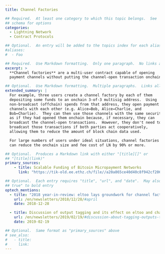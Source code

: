 ```yaml
---
title: Channel Factories

## Required.  At least one category to which this topic belongs.  See
## schema for options
categories:
  - Lightning Network
  - Contract Protocols

## Optional.  An entry will be added to the topics index for each alias
#aliases:
#  - Foo

## Required.  Use Markdown formatting.  Only one paragraph.  No links allowed.
excerpt: >
  **Channel factories** are a multi-user contract capable of opening
  payment channels without putting the channel-open transaction onchain.

## Optional.  Use Markdown formatting.  Multiple paragraphs.  Links allowed.
extended_summary: |
  For example, three users create a channel factory by each of them
  depositing some funds to an onchain 3-of-3 multisig address.  Using
  non-broadcast (offchain) spends from that address, they open payment
  channels with each other (e.g. Alice↔Bob, Alice↔Charlie, and
  Bob↔Charlie).  They can then use those channels with the same security
  as if they had opened them onchain because, if necessary, they can
  broadcast the channel-open transactions.  However, they don't need to
  broadcast those transactions if both parties act cooperatively,
  allowing them to reduce the amount of block chain data used.

  For large numbers of users under ideal situations, channel factories
  can reduce the onchain size and fee cost of LN by 90% or more.

## Optional.  Produces a Markdown link with either "[title][]" or
## "[title](link)"
primary_sources:
    - title: Scalable Funding of Bitcoin Micropayment Networks
      link: "https://tik-old.ee.ethz.ch/file//a20a865ce40d40c8f942cf206a7cba96/Scalable_Funding_Of_Blockchain_Micropayment_Networks%20(1).pdf"

## Optional.  Each entry requires "title", "url", and "date".  May also use "feature:
## true" to bold entry
optech_mentions:
  - title: "2018 year-in-review: eltoo lays groundwork for channel factories"
    url: /en/newsletters/2018/12/28/#april
    date: 2018-12-28

  - title: Discussion of output tagging and its effect on eltoo and channel factories
    url: /en/newsletters/2019/02/19/#discussion-about-tagging-outputs-to-enable-restricted-features-on-spending
    date: 2019-02-19

## Optional.  Same format as "primary_sources" above
# see_also:
#   - title:
#     link:
---
```

